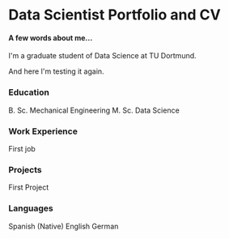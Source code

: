 # Data Scientist Portfolio and CV

#### A few words about me...
I'm a graduate student of Data Science at TU Dortmund. 

And here I'm testing it again.

### Education
B. Sc. Mechanical Engineering
M. Sc. Data Science

### Work Experience
First job

### Projects
First Project

### Languages
Spanish (Native) 
English
German

